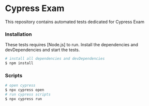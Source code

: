 # Cypress Exam

This repository contains automated tests dedicated for Cypress Exam
### Installation

These tests requires [Node.js] to run.
Install the dependencies and devDependencies and start the tests.

```sh
# install all dependencies and devDependencies
$ npm install
```
### Scripts

```sh
# open cypress 
$ npx cypress open
# run cypress scripts
$ npx cypress run
```
